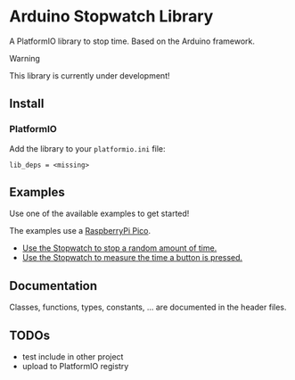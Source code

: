# Arduino Stopwatch Library

A PlatformIO library to stop time. Based on the Arduino framework.

> [!WARNING]
> This library is currently under development!

## Install
### PlatformIO
Add the library to your `platformio.ini` file:
```
lib_deps = <missing>
```

## Examples
Use one of the available examples to get started! 

The examples use a [RaspberryPi Pico](https://www.raspberrypi.com/products/raspberry-pi-pico/).

* [Use the Stopwatch to stop a random amount of time.](examples/stop_random_time/main.cpp)
* [Use the Stopwatch to measure the time a button is pressed.](examples/stop_button_press/main.cpp)

## Documentation

Classes, functions, types, constants, ... are documented in the header files.

## TODOs
* test include in other project
* upload to PlatformIO registry
